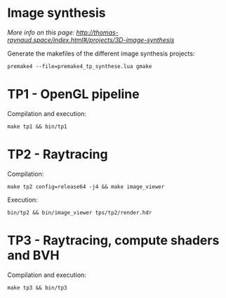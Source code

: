 # Image synthesis

*More info on this page: http://thomas-raynaud.space/index.html#/projects/3D-image-synthesis*

Generate the makefiles of the different image synthesis projects:

```
premake4 --file=premake4_tp_synthese.lua gmake
```

# TP1 - OpenGL pipeline

Compilation and execution:
```
make tp1 && bin/tp1
```

# TP2 - Raytracing

Compilation:
```
make tp2 config=release64 -j4 && make image_viewer
```

Execution: 
```
bin/tp2 && bin/image_viewer tps/tp2/render.hdr
```

# TP3 - Raytracing, compute shaders and BVH

Compilation and execution:
```
make tp3 && bin/tp3
```